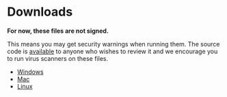 # Downloads

**For now, these files are not signed.**

This means you may get security warnings when running them. The source code is [available](https://github.com/PandemicMoon/hackertyper) to anyone who wishes to review it and we encourage you to run virus scanners on these files. 

- [Windows]()
- [Mac]()
- [Linux]()

